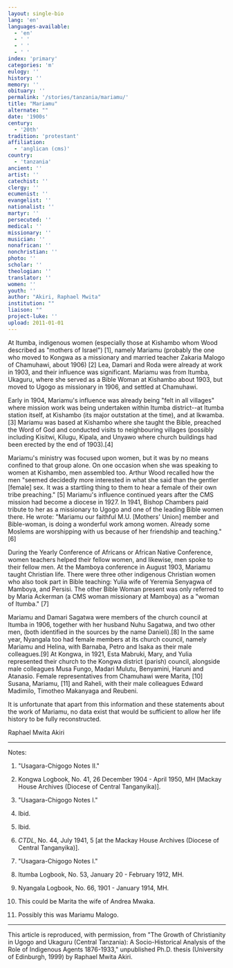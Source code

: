 ```yaml
---
layout: single-bio
lang: 'en'
languages-available:
  - 'en'
  - ' '
  - ' '
  - ' '
index: 'primary'
categories: 'm'
eulogy: ''
history: ''
memory: ''
obituary: ''
permalink: '/stories/tanzania/mariamu/'
title: "Mariamu"
alternate: ""
date: '1900s'
century:
  - '20th'
tradition: 'protestant'
affiliation:
  - 'anglican (cms)'
country:
  - 'tanzania'
ancient: ''
artist: ''
catechist: ''
clergy: ''
ecumenist: ''
evangelist: ''
nationalist: ''
martyr: ''
persecuted: ''
medical: ''
missionary: ''
musician: ''
nonafrican: ''
nonchristian: ''
photo: ''
scholar: ''
theologian: ''
translator: ''
women: ''
youth: ''
author: "Akiri, Raphael Mwita"
institution: ""
liaison: ""
project-luke: ''
upload: 2011-01-01
---
```




At Itumba, indigenous women (especially those at Kishambo whom Wood described as "mothers of Israel") [1],  namely Mariamu (probably the one who moved to Kongwa as a missionary and married teacher Zakaria Malogo of Chamuhawi, about 1906) [2]  Lea, Damari and Roda were already at work in 1903, and their influence was significant. Mariamu was from Itumba, Ukaguru, where she served as a Bible Woman at Kishambo about 1903, but moved to Ugogo as missionary in 1906, and settled at Chamuhawi.

Early in 1904, Mariamu's influence was already being "felt in all villages" where mission work was being undertaken within Itumba district--at Itumba station itself, at Kishambo (its major outstation at the time), and at Ikwamba.[3]  Mariamu was based at Kishambo where she taught the Bible, preached the Word of God and conducted visits to neighbouring villages (possibly including Kisitwi, Kilugu, Kipala, and Unyawo where church buildings had been erected by the end of 1903).[4]

Mariamu's ministry was focused upon women, but it was by no means confined to that group alone. On one occasion when she was speaking to women at Kishambo, men assembled too. Arthur Wood recalled how the men "seemed decidedly more interested in what she said than the gentler [female] sex. It was a startling thing to them to hear a female of their own tribe preaching." [5] Mariamu's influence continued years after the CMS mission had become a diocese in 1927. In 1941, Bishop Chambers paid tribute to her as a missionary to Ugogo and one of the leading Bible women there. He wrote: "Mariamu our faithful M.U. [Mothers' Union] member and Bible-woman, is doing a wonderful work among women. Already some Moslems are worshipping with us because of her friendship and teaching." [6]

During the Yearly Conference of Africans  or African Native Conference, women teachers helped their fellow women, and likewise, men spoke to their fellow men. At the Mamboya conference in August 1903, Mariamu taught Christian life. There were three other indigenous Christian women who also took part in Bible teaching: Yulia wife of Yeremia Senyagwa of Mamboya, and Persisi. The other Bible Woman present was only referred to by Maria Ackerman (a CMS woman missionary at Mamboya) as a "woman of Itumba." [7]

Mariamu and Damari Sagatwa were members of the church council at Itumba in 1906, together with her husband Nuhu Sagatwa, and two other men, (both identified in the sources by the name Danieli).[8]  In the same year, Nyangala too had female members at its church council, namely Mariamu and Helina, with Barnaba, Petro and Isaka as their male colleagues.[9]  At Kongwa, in 1921, Esta Mabruki, Mary, and Yulia represented their church to the Kongwa district (parish) council, alongside male colleagues Musa Fungo, Madari Mulutu, Benyamini, Haruni and Atanasio. Female representatives from Chamuhawi were Marita, [10]  Susana, Mariamu, [11]  and Raheli, with their  male colleagues Edward Madimilo, Timotheo Makanyaga and Reubeni.

It is unfortunate that apart from this information and these statements about the work of Mariamu, no data exist that would be sufficient to allow her life history to be fully reconstructed.

Raphael Mwita Akiri

---

Notes:

1.   "Usagara-Chigogo Notes II."

2. Kongwa Logbook, No. 41, 26 December 1904 - April 1950, MH [Mackay House Archives (Diocese of Central Tanganyika)].

3. "Usagara-Chigogo Notes I."

4. Ibid.

5.  Ibid.

6. *CTDL*, No. 44, July 1941, 5 [at the Mackay House Archives (Diocese of Central Tanganyika)].

7. "Usagara-Chigogo Notes I."

8. Itumba Logbook, No. 53, January 20 - February 1912, MH.

9. Nyangala Logbook, No. 66, 1901 - January 1914, MH.

10.  This could be Marita the wife of Andrea Mwaka.

11. Possibly this was Mariamu Malogo.

---

This article is reproduced, with permission, from "The Growth of Christianity
in Ugogo and Ukaguru (Central Tanzania): A Socio-Historical Analysis of the Role of Indigenous Agents
1876-1933," unpublished Ph.D. thesis (University of Edinburgh, 1999) by Raphael Mwita Akiri.